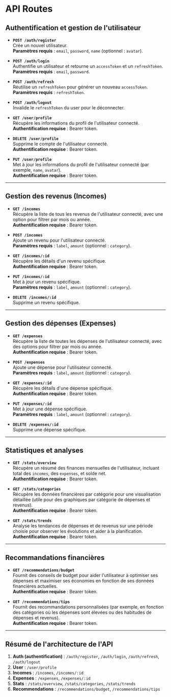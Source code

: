# API Routes

## Authentification et gestion de l'utilisateur

- **`POST /auth/register`**  
  Crée un nouvel utilisateur.  
  **Paramètres requis** : `email`, `password`, `name` (optionnel : `avatar`).

- **`POST /auth/login`**  
  Authentifie un utilisateur et retourne un `accessToken` et un `refreshToken`.  
  **Paramètres requis** : `email`, `password`.

- **`POST /auth/refresh`**  
  Réutilise un `refreshToken` pour générer un nouveau `accessToken`.  
  **Paramètres requis** : `refreshToken`.

- **`POST /auth/logout`**  
  Invalide le `refreshToken` du user pour le déconnecter.

- **`GET /user/profile`**  
  Récupère les informations du profil de l'utilisateur connecté.  
  **Authentification requise** : Bearer token.

- **`DELETE /user/profile`**  
  Supprime le compte de l'utilisateur connecté.  
  **Authentification requise** : Bearer token.

- **`PUT /user/profile`**  
  Met à jour les informations du profil de l'utilisateur connecté (par exemple, `name`, `avatar`).  
  **Authentification requise** : Bearer token.

---

## Gestion des revenus (Incomes)

- **`GET /incomes`**  
  Récupère la liste de tous les revenus de l'utilisateur connecté, avec une option pour filtrer par mois ou année.  
  **Authentification requise** : Bearer token.

- **`POST /incomes`**  
  Ajoute un revenu pour l'utilisateur connecté.  
  **Paramètres requis** : `label`, `amount` (optionnel : `category`).

- **`GET /incomes/:id`**  
  Récupère les détails d'un revenu spécifique.  
  **Authentification requise** : Bearer token.

- **`PUT /incomes/:id`**  
  Met à jour un revenu spécifique.  
  **Paramètres requis** : `label`, `amount` (optionnel : `category`).

- **`DELETE /incomes/:id`**  
  Supprime un revenu spécifique.

---

## Gestion des dépenses (Expenses)

- **`GET /expenses`**  
  Récupère la liste de toutes les dépenses de l'utilisateur connecté, avec des options pour filtrer par mois ou année.  
  **Authentification requise** : Bearer token.

- **`POST /expenses`**  
  Ajoute une dépense pour l'utilisateur connecté.  
  **Paramètres requis** : `label`, `amount` (optionnel : `category`).

- **`GET /expenses/:id`**  
  Récupère les détails d'une dépense spécifique.  
  **Authentification requise** : Bearer token.

- **`PUT /expenses/:id`**  
  Met à jour une dépense spécifique.  
  **Paramètres requis** : `label`, `amount` (optionnel : `category`).

- **`DELETE /expenses/:id`**  
  Supprime une dépense spécifique.

---

## Statistiques et analyses

- **`GET /stats/overview`**  
  Récupère un résumé des finances mensuelles de l'utilisateur, incluant total des `incomes`, des `expenses`, et solde net.  
  **Authentification requise** : Bearer token.

- **`GET /stats/categories`**  
  Récupère les données financières par catégorie pour une visualisation détaillée (utile pour des graphiques par catégorie de dépenses et revenus).  
  **Authentification requise** : Bearer token.

- **`GET /stats/trends`**  
  Analyse les tendances de dépenses et de revenus sur une période choisie pour observer les évolutions et aider à la planification.  
  **Authentification requise** : Bearer token.

---

## Recommandations financières

- **`GET /recommendations/budget`**  
  Fournit des conseils de budget pour aider l'utilisateur à optimiser ses dépenses et maximiser ses économies en fonction de ses données financières actuelles.  
  **Authentification requise** : Bearer token.

- **`GET /recommendations/tips`**  
  Fournit des recommandations personnalisées (par exemple, en fonction des catégories où les dépenses sont élevées ou des habitudes de dépenses et revenus).  
  **Authentification requise** : Bearer token.

---

## Résumé de l'architecture de l'API

1. **Auth (authentification)** : `/auth/register`, `/auth/login`, `/auth/refresh`, `/auth/logout`
2. **User** : `/user/profile`
3. **Incomes** : `/incomes`, `/incomes/:id`
4. **Expenses** : `/expenses`, `/expenses/:id`
5. **Stats** : `/stats/overview`, `/stats/categories`, `/stats/trends`
6. **Recommendations** : `/recommendations/budget`, `/recommendations/tips`
